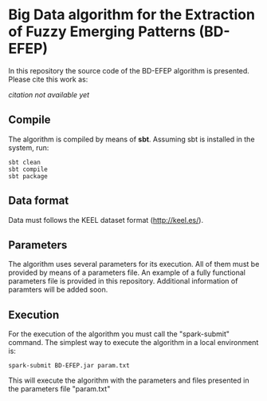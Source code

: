 # Big Data algorithm for the Extraction of Fuzzy Emerging Patterns (BD-EFEP)

In this repository the source code of the BD-EFEP algorithm is presented. Please cite this work as:

*citation not available yet*

## Compile

The algorithm is compiled by means of __sbt__. Assuming sbt is installed in the system, run:

```
sbt clean
sbt compile
sbt package
```

## Data format

Data must follows the KEEL dataset format (http://keel.es/).

## Parameters

The algorithm uses several parameters for its execution. All of them must be provided by means of a parameters file. An example of a fully functional parameters file is provided in this repository. Additional information of paramters will be added soon.

## Execution
For the execution of the algorithm you must call the "spark-submit" command. The simplest way to execute the algorithm in a local environment is:

```
spark-submit BD-EFEP.jar param.txt
```

This will execute the algorithm with the parameters and files presented in the parameters file "param.txt"
